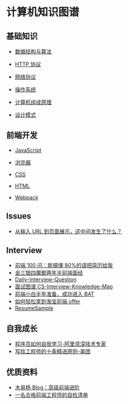 # 计算机知识图谱

## 基础知识

- [数据结构与算法](https://github.com/zhangzhongjiang/Data-Structures-Algorithms)

- [HTTP 协议](/Notes/HTTP.md)

- [网络协议](/Notes/Network.md)

- [操作系统](/Notes/OperatingSystem.md)

- [计算机组成原理](/Notes/Basic.md)

- [设计模式](/Notes/DesignPatterns.md)

## 前端开发

- [JavaScript](/Notes/JavaScript.md)

- [浏览器](/Notes/Browser.md)

- [CSS](/Notes/CSS.md)

- [HTML](/Notes/HTML.md)

- [Webpack](/Notes/Webpack.md)

## Issues

- [从输入 URL 到页面展示，这中间发生了什么？](/Issues/从输入URL到页面展示.md)

<!-- ## 后端开发 -->

<!-- - Node

  - [Node.js 实战](https://github.com/zhangzhongjiang/Node.js-in-Action)
  - [Node Hapi 项目实战](https://github.com/zhangzhongjiang/node_hapi)
  - [如何正确的学习 Node.js](https://github.com/i5ting/How-to-learn-node-correctly) -->

<!-- - Java

  - [后端架构师技术图谱](https://github.com/xingshaocheng/architect-awesome)
  - [Java 学习/面试指南](https://github.com/Snailclimb/JavaGuide)
  - [互联网 Java 工程师进阶知识完全扫盲](https://github.com/doocs/advanced-java)
  - [stackoverflow 上 Java 相关回答整理翻译](https://github.com/giantray/stackoverflow-java-top-qa) -->

## Interview

- [前端 100 问：能搞懂 80%的请把简历给我](https://github.com/yygmind/blog/issues/43)
- [金三银四魔都两年半前端面经](https://juejin.im/post/5cb87f9df265da03555c78ec)
- [Daily-Interview-Question](https://github.com/Advanced-Frontend/Daily-Interview-Question)
- [面试图谱 CS-Interview-Knowledge-Map](https://github.com/InterviewMap/CS-Interview-Knowledge-Map)
- [前端小白半年准备，成功进入 BAT](https://github.com/brickspert/blog/issues/16)
- [如何轻松拿到淘宝前端 offer](https://juejin.im/post/5bbc54a2e51d450e5a7445b4)
- [ResumeSample](https://github.com/geekcompany/ResumeSample)

## 自我成长

- [程序员如何自我学习-阿里资深技术专家](https://mp.weixin.qq.com/s/VlpOzxc2NB1Usbr0IJMTIQ)
- [写给工程师的十条精进原则-美团](https://zhuanlan.zhihu.com/p/42262128)

## 优质资料

- [木易杨 Blog：高级前端进阶](https://github.com/yygmind/blog)
- [一名合格前端工程师的自检清单](https://juejin.im/post/5cc1da82f265da036023b628)
